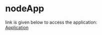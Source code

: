 # nodeApp
link is given below to access the application:<br>
[Application](https://nodejs-add-remove.herokuapp.com/usersg)
